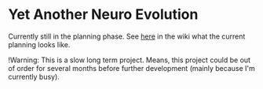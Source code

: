 # Yet Another Neuro Evolution

Currently still in the planning phase. See [here](https://github.com/Downvote-Hunter/yane/wiki/Planning) in the wiki what the current planning looks like.

!Warning: This is a slow long term project. Means, this project could be out of order for several months before further development (mainly because I'm currently busy).
